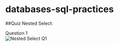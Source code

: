# databases-sql-practices

##Quiz Nested Select:


Question 1  
![Nested Select Q1]('D:/Programming/database-practices/databases-sql-practices/sqlzoo/data/nested_select_quiz_1.JPG')
